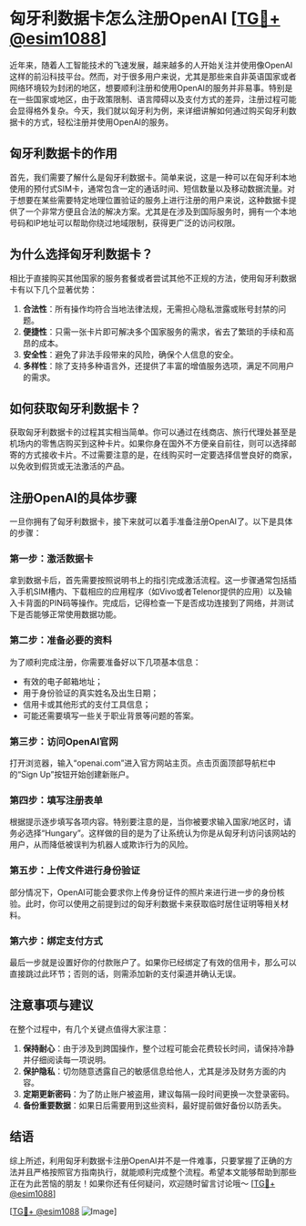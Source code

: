 # 匈牙利数据卡怎么注册OpenAI [[TG💪+ @esim1088](https://t.me/s/esim1088)]

近年来，随着人工智能技术的飞速发展，越来越多的人开始关注并使用像OpenAI这样的前沿科技平台。然而，对于很多用户来说，尤其是那些来自非英语国家或者网络环境较为封闭的地区，想要顺利注册和使用OpenAI的服务并非易事。特别是在一些国家或地区，由于政策限制、语言障碍以及支付方式的差异，注册过程可能会显得格外复杂。今天，我们就以匈牙利为例，来详细讲解如何通过购买匈牙利数据卡的方式，轻松注册并使用OpenAI的服务。

## 匈牙利数据卡的作用

首先，我们需要了解什么是匈牙利数据卡。简单来说，这是一种可以在匈牙利本地使用的预付式SIM卡，通常包含一定的通话时间、短信数量以及移动数据流量。对于想要在某些需要特定地理位置验证的服务上进行注册的用户来说，这种数据卡提供了一个非常方便且合法的解决方案。尤其是在涉及到国际服务时，拥有一个本地号码和IP地址可以帮助你绕过地域限制，获得更广泛的访问权限。

## 为什么选择匈牙利数据卡？

相比于直接购买其他国家的服务套餐或者尝试其他不正规的方法，使用匈牙利数据卡有以下几个显著优势：

1. **合法性**：所有操作均符合当地法律法规，无需担心隐私泄露或账号封禁的问题。
2. **便捷性**：只需一张卡片即可解决多个国家服务的需求，省去了繁琐的手续和高昂的成本。
3. **安全性**：避免了非法手段带来的风险，确保个人信息的安全。
4. **多样性**：除了支持多种语言外，还提供了丰富的增值服务选项，满足不同用户的需求。

## 如何获取匈牙利数据卡？

获取匈牙利数据卡的过程其实相当简单。你可以通过在线商店、旅行代理处甚至是机场内的零售店购买到这种卡片。如果你身在国外不方便亲自前往，则可以选择邮寄的方式接收卡片。不过需要注意的是，在线购买时一定要选择信誉良好的商家，以免收到假货或无法激活的产品。

## 注册OpenAI的具体步骤

一旦你拥有了匈牙利数据卡，接下来就可以着手准备注册OpenAI了。以下是具体的步骤：

### 第一步：激活数据卡
拿到数据卡后，首先需要按照说明书上的指引完成激活流程。这一步骤通常包括插入手机SIM槽内、下载相应的应用程序（如Vivo或者Telenor提供的应用）以及输入卡背面的PIN码等操作。完成后，记得检查一下是否成功连接到了网络，并测试下是否能够正常使用数据功能。

### 第二步：准备必要的资料
为了顺利完成注册，你需要准备好以下几项基本信息：
- 有效的电子邮箱地址；
- 用于身份验证的真实姓名及出生日期；
- 信用卡或其他形式的支付工具信息；
- 可能还需要填写一些关于职业背景等问题的答案。

### 第三步：访问OpenAI官网
打开浏览器，输入“openai.com”进入官方网站主页。点击页面顶部导航栏中的“Sign Up”按钮开始创建新账户。

### 第四步：填写注册表单
根据提示逐步填写各项内容。特别要注意的是，当你被要求输入国家/地区时，请务必选择“Hungary”。这样做的目的是为了让系统认为你是从匈牙利访问该网站的用户，从而降低被误判为机器人或欺诈行为的风险。

### 第五步：上传文件进行身份验证
部分情况下，OpenAI可能会要求你上传身份证件的照片来进行进一步的身份核验。此时，你可以使用之前提到过的匈牙利数据卡来获取临时居住证明等相关材料。

### 第六步：绑定支付方式
最后一步就是设置好你的付款账户了。如果你已经绑定了有效的信用卡，那么可以直接跳过此环节；否则的话，则需添加新的支付渠道并确认无误。

## 注意事项与建议

在整个过程中，有几个关键点值得大家注意：

1. **保持耐心**：由于涉及到跨国操作，整个过程可能会花费较长时间，请保持冷静并仔细阅读每一项说明。
2. **保护隐私**：切勿随意透露自己的敏感信息给他人，尤其是涉及财务方面的内容。
3. **定期更新密码**：为了防止账户被盗用，建议每隔一段时间更换一次登录密码。
4. **备份重要数据**：如果日后需要用到这些资料，最好提前做好备份以防丢失。

## 结语

综上所述，利用匈牙利数据卡注册OpenAI并不是一件难事，只要掌握了正确的方法并且严格按照官方指南执行，就能顺利完成整个流程。希望本文能够帮助到那些正在为此苦恼的朋友！如果你还有任何疑问，欢迎随时留言讨论哦～ [[TG💪+ @esim1088](https://t.me/s/esim1088)]

[[TG💪+ @esim1088](https://t.me/s/esim1088) ![Image](https://i.postimg.cc/4NQfJmqS/Snipaste-2025-05-13-00-14-12.png)]
